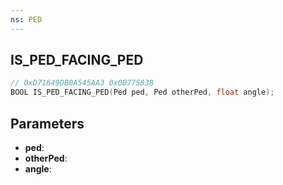 ```yaml
---
ns: PED
---
```

## IS_PED_FACING_PED

```c
// 0xD71649DB0A545AA3 0x0B775838
BOOL IS_PED_FACING_PED(Ped ped, Ped otherPed, float angle);
```

## Parameters
* **ped**:
* **otherPed**:
* **angle**:
